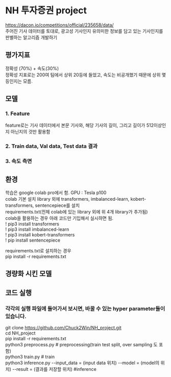 # NH 투자증권 project
https://dacon.io/competitions/official/235658/data/  
주어진 기사 데이터를 토대로, 광고성 기사인지 유의미한 정보를 담고 있는 기사인지를 판별하는 알고리즘 개발하기  

## 평가지표  
정확성 (70%) + 속도(30%)  
정확성 지표로는 200여 팀에서 상위 20등에 들었고, 속도는 비공개했기 때문에 상위 몇등인지는 모름.  

## 모델  
### 1. Feature  
feature로는 기사 데이터에서 본문 기사와, 해당 기사의 길이, 그리고 길이가 512이상인지 아닌지의 것만 활용함  

### 2. Train data, Val data, Test data 결과

### 3. 속도 측면

## 환경  
학습은 google colab pro에서 함. GPU : Tesla p100  
colab 기본 설치 library 외에 transformers, imbalanced-learn, kobert-transformers, sentencepiece를 설치  
requirements.txt(전체 colab에 있는 library 외에 위 4개 library가 추가됨)  
colab을 활용하는 경우 아래 코드만 기입해서 실시하면 됨.  
! pip3 install transformers  
! pip3 install imbalanced-learn  
! pip3 install kobert-transformers  
! pip install sentencepiece

requirements.txt로 설치하는 경우  
pip install -r requirements.txt

## 경량화 시킨 모델

## 코드 실행    
### 각각의 실행 파일에 들어가서 보시면, 바꿀 수 있는 hyper parameter들이 있습니다.  
git clone https://github.com/Chuck2Win/NH_project.git  
cd NH_project  
pip install -r requirements.txt  
python3 preprocess.py # preprocessing(train test split, over sampling 도 포함)  
python3 train.py # train  
python3 inference.py --input_data = (input data 위치) --model = (model의 위치) --result = (결과를 저장할 위치) #inference  

